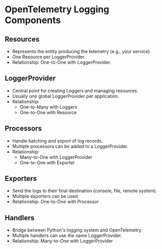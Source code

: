 # OpenTelemetry Logging Components

## Resources
- Represents the entity producing the telemetry (e.g., your service).
- One Resource per LoggerProvider.
- Relationship: One-to-One with LoggerProvider.

## LoggerProvider
- Central point for creating Loggers and managing resources.
- Usually one global LoggerProvider per application.
- Relationship: 
  - One-to-Many with Loggers
  - One-to-One with Resource

## Processors
- Handle batching and export of log records.
- Multiple processors can be added to a LoggerProvider.
- Relationship: 
  - Many-to-One with LoggerProvider
  - One-to-One with Exporter

## Exporters
- Send the logs to their final destination (console, file, remote system).
- Multiple exporters can be used.
- Relationship: One-to-One with Processor

## Handlers
- Bridge between Python's logging system and OpenTelemetry.
- Multiple handlers can use the same LoggerProvider.
- Relationship: Many-to-One with LoggerProvider